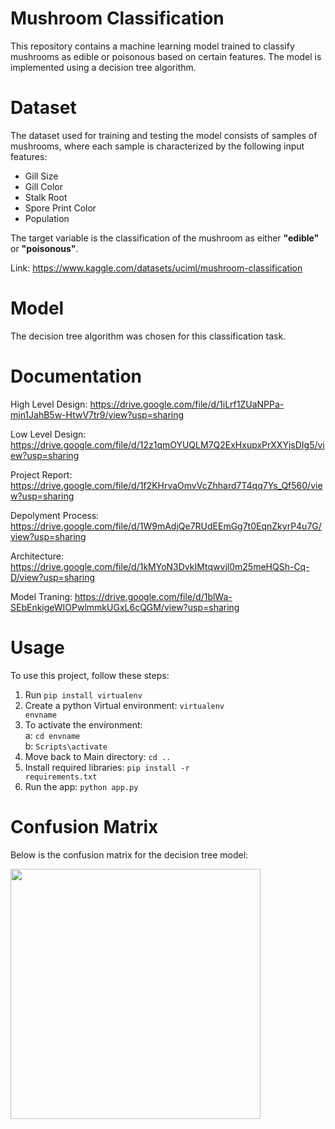 # **Mushroom Classification**

This repository contains a machine learning model trained to classify mushrooms as edible or poisonous based on certain features. The model is implemented using a decision tree algorithm.

# Dataset
The dataset used for training and testing the model consists of samples of mushrooms, where each sample is characterized by the following input features:
- Gill Size
- Gill Color
- Stalk Root
- Spore Print Color
- Population

The target variable is the classification of the mushroom as either **"edible"** or **"poisonous"**.

Link: https://www.kaggle.com/datasets/uciml/mushroom-classification

# Model

The decision tree algorithm was chosen for this classification task.

# Documentation

High Level Design: https://drive.google.com/file/d/1iLrf1ZUaNPPa-mjn1JahB5w-HtwV7tr9/view?usp=sharing

Low Level Design:
https://drive.google.com/file/d/12z1qmOYUQLM7Q2ExHxupxPrXXYjsDIg5/view?usp=sharing

Project Report: https://drive.google.com/file/d/1f2KHrvaOmvVcZhhard7T4qq7Ys_Qf560/view?usp=sharing

Depolyment Process: https://drive.google.com/file/d/1W9mAdjQe7RUdEEmGg7t0EqnZkyrP4u7G/view?usp=sharing

Architecture: https://drive.google.com/file/d/1kMYoN3DvkIMtqwvjl0m25meHQSh-Cq-D/view?usp=sharing

Model Traning: https://drive.google.com/file/d/1blWa-SEbEnkigeWIOPwlmmkUGxL6cQGM/view?usp=sharing

# Usage
To use this project, follow these steps:

1. Run <code>pip install virtualenv </code>
2. Create a python Virtual environment:
<code>virtualenv envname</code>
3. To activate the environment:<br>
a: <code>cd envname</code><br>
b: <code>Scripts\activate</code>
4. Move back to Main directory:
<code>cd ..</code>
5. Install required libraries:
<code>pip install -r requirements.txt</code>
6. Run the app:
<code>python app.py</code>

# Confusion Matrix
Below is the confusion matrix for the decision tree model:

<img src='./download.png' height="400">
